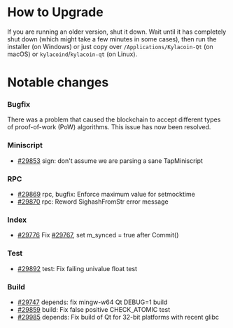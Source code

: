 How to Upgrade
==============

If you are running an older version, shut it down. Wait until it has completely
shut down (which might take a few minutes in some cases), then run the
installer (on Windows) or just copy over `/Applications/Kylacoin-Qt` (on macOS)
or `kylacoind`/`kylacoin-qt` (on Linux).

Notable changes
===============
### Bugfix
There was a problem that caused the blockchain to accept different types of proof-of-work (PoW) algorithms. This issue has now been resolved.

### Miniscript

- [#29853](https://github.com/bitcoin/bitcoin/pull/29853) sign: don't assume we are parsing a sane TapMiniscript

### RPC

- [#29869](https://github.com/bitcoin/bitcoin/pull/29869) rpc, bugfix: Enforce maximum value for setmocktime
- [#29870](https://github.com/bitcoin/bitcoin/pull/29870) rpc: Reword SighashFromStr error message

### Index

- [#29776](https://github.com/bitcoin/bitcoin/pull/29776) Fix [#29767](https://github.com/bitcoin/bitcoin/pull/29767), set m_synced = true after Commit()

### Test

- [#29892](https://github.com/bitcoin/bitcoin/pull/29892) test: Fix failing univalue float test

### Build

- [#29747](https://github.com/bitcoin/bitcoin/pull/29747) depends: fix mingw-w64 Qt DEBUG=1 build
- [#29859](https://github.com/bitcoin/bitcoin/pull/29859) build: Fix false positive CHECK_ATOMIC test
- [#29985](https://github.com/bitcoin/bitcoin/pull/29985) depends: Fix build of Qt for 32-bit platforms with recent glibc
